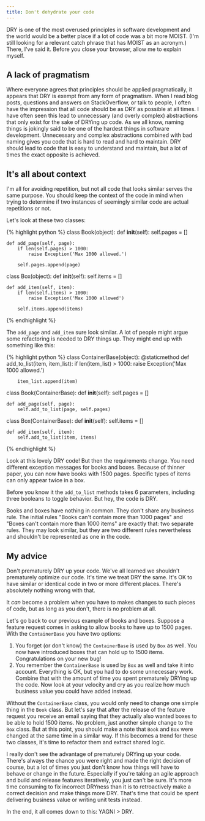 ```yaml
---
title: Don't dehydrate your code
---
```


DRY is one of the most overused principles in software development and the world would be a better place if a lot of code was a bit more MOIST. (I'm still looking for a relevant catch phrase that has MOIST as an acronym.) There, I've said it. Before you close your browser, allow me to explain myself.

## A lack of pragmatism

Where everyone agrees that principles should be applied pragmatically, it appears that DRY is exempt from any form of pragmatism. When I read blog posts, questions and answers on StackOverflow, or talk to people, I often have the impression that all code should be as DRY as possible at all times. I have often seen this lead to unnecessary (and overly complex) abstractions that only exist for the sake of DRYing up code. As we all know, naming things is jokingly said to be one of the hardest things in software development. Unnecessary and complex abstractions combined with bad naming gives you code that is hard to read and hard to maintain. DRY should lead to code that is easy to understand and maintain, but a lot of times the exact opposite is achieved.

## It's all about context

I'm all for avoiding repetition, but not all code that looks similar serves the same purpose. You should keep the context of the code in mind when trying to determine if two instances of seemingly similar code are actual repetitions or not.

Let's look at these two classes:

{% highlight python %}
class Book(object):
    def __init__(self):
        self.pages = []

    def add_page(self, page):
        if len(self.pages) > 1000:
            raise Exception('Max 1000 allowed.')

        self.pages.append(page)


class Box(object):
    def __init__(self):
        self.items = []

    def add_item(self, item):
        if len(self.items) > 1000:
            raise Exception('Max 1000 allowed')

        self.items.append(items)
{% endhighlight %}

The `add_page` and `add_item` sure look similar. A lot of people might argue some refactoring is needed to DRY things up. They might end up with something like this:

{% highlight python %}
class ContainerBase(object):
    @staticmethod
    def add_to_list(item, item_list):
        if len(item_list) > 1000:
            raise Exception('Max 1000 allowed.')

        item_list.append(item)


class Book(ContainerBase):
    def __init__(self):
        self.pages = []

    def add_page(self, page):
        self.add_to_list(page, self.pages)


class Box(ContainerBase):
    def __init__(self):
        self.items = []

    def add_item(self, item):
        self.add_to_list(item, items)
{% endhighlight %}

Look at this lovely DRY code! But then the requirements change. You need different exception messages for books and boxes. Because of thinner paper, you can now have books with 1500 pages. Specific types of items can only appear twice in a box.

Before you know it the `add_to_list` methods takes 6 parameters, including three booleans to toggle behavior. But hey, the code is DRY.

Books and boxes have nothing in common. They don't share any business rule. The initial rules "Books can't contain more than 1000 pages" and "Boxes can't contain more than 1000 items" are exactly that: two separate rules. They may look similar, but they are two different rules nevertheless and shouldn't be represented as one in the code.

## My advice

Don't prematurely DRY up your code. We've all learned we shouldn't prematurely optimize our code. It's time we treat DRY the same. It's OK to have similar or identical code in two or more different places. There's absolutely nothing wrong with that.

It _can_ become a problem when you have to makes changes to such pieces of code, but as long as you don't, there is no problem at all.

Let's go back to our previous example of books and boxes. Suppose a feature request comes in asking to allow books to have up to 1500 pages. With the `ContainerBase` you have two options:

1. You forget (or don't know) the `ContainerBase` is used by `Box` as well. You now have introduced boxes that can hold up to 1500 items. Congratulations on your new bug!
2. You remember the `ContainerBase` is used by `Box` as well and take it into account. Everything is OK, but you had to do some unnecessary work. Combine that with the amount of time you spent prematurely DRYing up the code. Now look at your velocity and cry as you realize how much business value you could have added instead.

Without the `ContainerBase` class, you would only need to change one simple thing in the `Book` class. But let's say that after the release of the feature request you receive an email saying that they actually also wanted boxes to be able to hold 1500 items. No problem, just another simple change to the `Box` class. But at this point, you should make a note that `Book` and `Box` were changed at the same time in a similar way. If this becomes a trend for these two classes, it's time to refactor them and extract shared logic.

I really don't see the advantage of prematurely DRYing up your code. There's always the chance you were right and made the right decision of course, but a lot of times you just don't know how things will have to behave or change in the future. Especially if you're taking an agile approach and build and release features iteratively, you just can't be sure. It's more time consuming to fix incorrect DRYness than it is to retroactively make a correct decision and make things more DRY. That's time that could be spent delivering business value or writing unit tests instead.

In the end, it all comes down to this: YAGNI > DRY.
